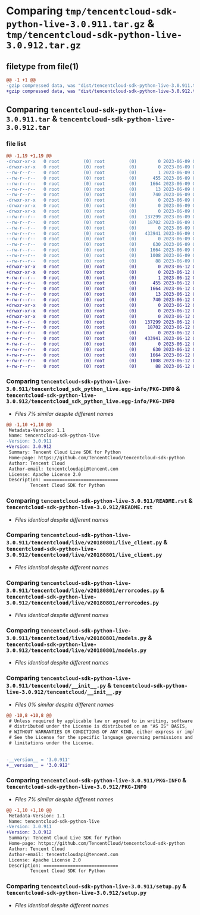 # Comparing `tmp/tencentcloud-sdk-python-live-3.0.911.tar.gz` & `tmp/tencentcloud-sdk-python-live-3.0.912.tar.gz`

## filetype from file(1)

```diff
@@ -1 +1 @@
-gzip compressed data, was "dist/tencentcloud-sdk-python-live-3.0.911.tar", last modified: Fri Jun  9 02:22:21 2023, max compression
+gzip compressed data, was "dist/tencentcloud-sdk-python-live-3.0.912.tar", last modified: Mon Jun 12 03:06:57 2023, max compression
```

## Comparing `tencentcloud-sdk-python-live-3.0.911.tar` & `tencentcloud-sdk-python-live-3.0.912.tar`

### file list

```diff
@@ -1,19 +1,19 @@
-drwxr-xr-x   0 root         (0) root         (0)        0 2023-06-09 02:22:21.000000 tencentcloud-sdk-python-live-3.0.911/
-drwxr-xr-x   0 root         (0) root         (0)        0 2023-06-09 02:22:21.000000 tencentcloud-sdk-python-live-3.0.911/tencentcloud_sdk_python_live.egg-info/
--rw-r--r--   0 root         (0) root         (0)        1 2023-06-09 02:22:21.000000 tencentcloud-sdk-python-live-3.0.911/tencentcloud_sdk_python_live.egg-info/dependency_links.txt
--rw-r--r--   0 root         (0) root         (0)      455 2023-06-09 02:22:21.000000 tencentcloud-sdk-python-live-3.0.911/tencentcloud_sdk_python_live.egg-info/SOURCES.txt
--rw-r--r--   0 root         (0) root         (0)     1664 2023-06-09 02:22:21.000000 tencentcloud-sdk-python-live-3.0.911/tencentcloud_sdk_python_live.egg-info/PKG-INFO
--rw-r--r--   0 root         (0) root         (0)       13 2023-06-09 02:22:21.000000 tencentcloud-sdk-python-live-3.0.911/tencentcloud_sdk_python_live.egg-info/top_level.txt
--rw-r--r--   0 root         (0) root         (0)      740 2023-06-09 02:22:21.000000 tencentcloud-sdk-python-live-3.0.911/README.rst
-drwxr-xr-x   0 root         (0) root         (0)        0 2023-06-09 02:22:21.000000 tencentcloud-sdk-python-live-3.0.911/tencentcloud/
-drwxr-xr-x   0 root         (0) root         (0)        0 2023-06-09 02:22:21.000000 tencentcloud-sdk-python-live-3.0.911/tencentcloud/live/
-drwxr-xr-x   0 root         (0) root         (0)        0 2023-06-09 02:22:21.000000 tencentcloud-sdk-python-live-3.0.911/tencentcloud/live/v20180801/
--rw-r--r--   0 root         (0) root         (0)   137299 2023-06-09 02:22:21.000000 tencentcloud-sdk-python-live-3.0.911/tencentcloud/live/v20180801/live_client.py
--rw-r--r--   0 root         (0) root         (0)    18702 2023-06-09 02:22:21.000000 tencentcloud-sdk-python-live-3.0.911/tencentcloud/live/v20180801/errorcodes.py
--rw-r--r--   0 root         (0) root         (0)        0 2023-06-09 02:22:21.000000 tencentcloud-sdk-python-live-3.0.911/tencentcloud/live/v20180801/__init__.py
--rw-r--r--   0 root         (0) root         (0)   433941 2023-06-09 02:22:21.000000 tencentcloud-sdk-python-live-3.0.911/tencentcloud/live/v20180801/models.py
--rw-r--r--   0 root         (0) root         (0)        0 2023-06-09 02:22:21.000000 tencentcloud-sdk-python-live-3.0.911/tencentcloud/live/__init__.py
--rw-r--r--   0 root         (0) root         (0)      630 2023-06-09 02:22:21.000000 tencentcloud-sdk-python-live-3.0.911/tencentcloud/__init__.py
--rw-r--r--   0 root         (0) root         (0)     1664 2023-06-09 02:22:21.000000 tencentcloud-sdk-python-live-3.0.911/PKG-INFO
--rw-r--r--   0 root         (0) root         (0)     1008 2023-06-09 02:22:21.000000 tencentcloud-sdk-python-live-3.0.911/setup.py
--rw-r--r--   0 root         (0) root         (0)       88 2023-06-09 02:22:21.000000 tencentcloud-sdk-python-live-3.0.911/setup.cfg
+drwxr-xr-x   0 root         (0) root         (0)        0 2023-06-12 03:06:57.000000 tencentcloud-sdk-python-live-3.0.912/
+drwxr-xr-x   0 root         (0) root         (0)        0 2023-06-12 03:06:57.000000 tencentcloud-sdk-python-live-3.0.912/tencentcloud_sdk_python_live.egg-info/
+-rw-r--r--   0 root         (0) root         (0)        1 2023-06-12 03:06:57.000000 tencentcloud-sdk-python-live-3.0.912/tencentcloud_sdk_python_live.egg-info/dependency_links.txt
+-rw-r--r--   0 root         (0) root         (0)      455 2023-06-12 03:06:57.000000 tencentcloud-sdk-python-live-3.0.912/tencentcloud_sdk_python_live.egg-info/SOURCES.txt
+-rw-r--r--   0 root         (0) root         (0)     1664 2023-06-12 03:06:57.000000 tencentcloud-sdk-python-live-3.0.912/tencentcloud_sdk_python_live.egg-info/PKG-INFO
+-rw-r--r--   0 root         (0) root         (0)       13 2023-06-12 03:06:57.000000 tencentcloud-sdk-python-live-3.0.912/tencentcloud_sdk_python_live.egg-info/top_level.txt
+-rw-r--r--   0 root         (0) root         (0)      740 2023-06-12 03:06:57.000000 tencentcloud-sdk-python-live-3.0.912/README.rst
+drwxr-xr-x   0 root         (0) root         (0)        0 2023-06-12 03:06:57.000000 tencentcloud-sdk-python-live-3.0.912/tencentcloud/
+drwxr-xr-x   0 root         (0) root         (0)        0 2023-06-12 03:06:57.000000 tencentcloud-sdk-python-live-3.0.912/tencentcloud/live/
+drwxr-xr-x   0 root         (0) root         (0)        0 2023-06-12 03:06:57.000000 tencentcloud-sdk-python-live-3.0.912/tencentcloud/live/v20180801/
+-rw-r--r--   0 root         (0) root         (0)   137299 2023-06-12 03:06:57.000000 tencentcloud-sdk-python-live-3.0.912/tencentcloud/live/v20180801/live_client.py
+-rw-r--r--   0 root         (0) root         (0)    18702 2023-06-12 03:06:57.000000 tencentcloud-sdk-python-live-3.0.912/tencentcloud/live/v20180801/errorcodes.py
+-rw-r--r--   0 root         (0) root         (0)        0 2023-06-12 03:06:57.000000 tencentcloud-sdk-python-live-3.0.912/tencentcloud/live/v20180801/__init__.py
+-rw-r--r--   0 root         (0) root         (0)   433941 2023-06-12 03:06:57.000000 tencentcloud-sdk-python-live-3.0.912/tencentcloud/live/v20180801/models.py
+-rw-r--r--   0 root         (0) root         (0)        0 2023-06-12 03:06:57.000000 tencentcloud-sdk-python-live-3.0.912/tencentcloud/live/__init__.py
+-rw-r--r--   0 root         (0) root         (0)      630 2023-06-12 03:06:57.000000 tencentcloud-sdk-python-live-3.0.912/tencentcloud/__init__.py
+-rw-r--r--   0 root         (0) root         (0)     1664 2023-06-12 03:06:57.000000 tencentcloud-sdk-python-live-3.0.912/PKG-INFO
+-rw-r--r--   0 root         (0) root         (0)     1008 2023-06-12 03:06:57.000000 tencentcloud-sdk-python-live-3.0.912/setup.py
+-rw-r--r--   0 root         (0) root         (0)       88 2023-06-12 03:06:57.000000 tencentcloud-sdk-python-live-3.0.912/setup.cfg
```

### Comparing `tencentcloud-sdk-python-live-3.0.911/tencentcloud_sdk_python_live.egg-info/PKG-INFO` & `tencentcloud-sdk-python-live-3.0.912/tencentcloud_sdk_python_live.egg-info/PKG-INFO`

 * *Files 7% similar despite different names*

```diff
@@ -1,10 +1,10 @@
 Metadata-Version: 1.1
 Name: tencentcloud-sdk-python-live
-Version: 3.0.911
+Version: 3.0.912
 Summary: Tencent Cloud Live SDK for Python
 Home-page: https://github.com/TencentCloud/tencentcloud-sdk-python
 Author: Tencent Cloud
 Author-email: tencentcloudapi@tencent.com
 License: Apache License 2.0
 Description: ============================
         Tencent Cloud SDK for Python
```

### Comparing `tencentcloud-sdk-python-live-3.0.911/README.rst` & `tencentcloud-sdk-python-live-3.0.912/README.rst`

 * *Files identical despite different names*

### Comparing `tencentcloud-sdk-python-live-3.0.911/tencentcloud/live/v20180801/live_client.py` & `tencentcloud-sdk-python-live-3.0.912/tencentcloud/live/v20180801/live_client.py`

 * *Files identical despite different names*

### Comparing `tencentcloud-sdk-python-live-3.0.911/tencentcloud/live/v20180801/errorcodes.py` & `tencentcloud-sdk-python-live-3.0.912/tencentcloud/live/v20180801/errorcodes.py`

 * *Files identical despite different names*

### Comparing `tencentcloud-sdk-python-live-3.0.911/tencentcloud/live/v20180801/models.py` & `tencentcloud-sdk-python-live-3.0.912/tencentcloud/live/v20180801/models.py`

 * *Files identical despite different names*

### Comparing `tencentcloud-sdk-python-live-3.0.911/tencentcloud/__init__.py` & `tencentcloud-sdk-python-live-3.0.912/tencentcloud/__init__.py`

 * *Files 0% similar despite different names*

```diff
@@ -10,8 +10,8 @@
 # Unless required by applicable law or agreed to in writing, software
 # distributed under the License is distributed on an "AS IS" BASIS,
 # WITHOUT WARRANTIES OR CONDITIONS OF ANY KIND, either express or implied.
 # See the License for the specific language governing permissions and
 # limitations under the License.
 
 
-__version__ = '3.0.911'
+__version__ = '3.0.912'
```

### Comparing `tencentcloud-sdk-python-live-3.0.911/PKG-INFO` & `tencentcloud-sdk-python-live-3.0.912/PKG-INFO`

 * *Files 7% similar despite different names*

```diff
@@ -1,10 +1,10 @@
 Metadata-Version: 1.1
 Name: tencentcloud-sdk-python-live
-Version: 3.0.911
+Version: 3.0.912
 Summary: Tencent Cloud Live SDK for Python
 Home-page: https://github.com/TencentCloud/tencentcloud-sdk-python
 Author: Tencent Cloud
 Author-email: tencentcloudapi@tencent.com
 License: Apache License 2.0
 Description: ============================
         Tencent Cloud SDK for Python
```

### Comparing `tencentcloud-sdk-python-live-3.0.911/setup.py` & `tencentcloud-sdk-python-live-3.0.912/setup.py`

 * *Files identical despite different names*

